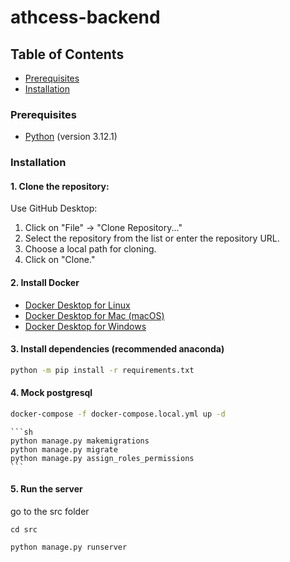 # athcess-backend

## Table of Contents


- [Prerequisites](#prerequisites)
- [Installation](#installation)



### Prerequisites

- [Python](https://www.python.org/) (version 3.12.1)

### Installation

#### 1. Clone the repository:

Use GitHub Desktop:
   1. Click on "File" -> "Clone Repository..."
   2. Select the repository from the list or enter the repository URL.
   3. Choose a local path for cloning.
   4. Click on "Clone."

#### 2. Install Docker


- [Docker Desktop for Linux](https://docs.docker.com/desktop/install/linux-install/)
- [Docker Desktop for Mac (macOS)](https://docs.docker.com/desktop/install/mac-install/)
- [Docker Desktop for Windows](https://docs.docker.com/desktop/install/windows-install/)


#### 3. Install dependencies (recommended anaconda)

   ```sh
   python -m pip install -r requirements.txt
   ```

#### 4. Mock postgresql
   ```sh
   docker-compose -f docker-compose.local.yml up -d
   ```
    ```sh
    python manage.py makemigrations
    python manage.py migrate
    python manage.py assign_roles_permissions  
    ```
#### 5. Run the server
go to the src folder
```
cd src
```
```sh
python manage.py runserver
```
